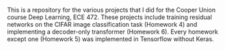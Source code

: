 This is a repository for the various projects that I did for the Cooper Union course Deep Learning, ECE 472. 
These projects include training residual networks on the CIFAR image classification task (Homework 4) and implementing a decoder-only transformer (Homework 6).
Every homework except one (Homework 5) was implemented in Tensorflow without Keras.
